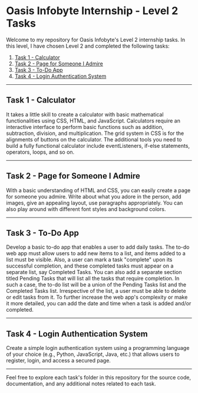 # Oasis Infobyte Internship - Level 2 Tasks

Welcome to my repository for Oasis Infobyte's Level 2 internship tasks. In this level, I have chosen Level 2 and completed the following tasks:

1. [Task 1 - Calculator](https://github.com/Yasvi-Chokhawala/OIBSIP/tree/main/Level%202/oibsip_taskno_1)
2. [Task 2 - Page for Someone I Admire](https://github.com/Yasvi-Chokhawala/OIBSIP/tree/main/Level%202/oibsip_taskno_2)
3. [Task 3 - To-Do App](https://github.com/Yasvi-Chokhawala/OIBSIP/tree/main/Level%202/oibsip_taskno_3)
4. [Task 4 - Login Authentication System](https://github.com/Yasvi-Chokhawala/OIBSIP/tree/main/Level%202/oibsip_taskno_4)

---

## Task 1 - Calculator

It takes a little skill to create a calculator with basic mathematical functionalities using CSS, HTML, and JavaScript. Calculators require an interactive interface to perform basic functions such as addition, subtraction, division, and multiplication. The grid system in CSS is for the alignments of buttons on the calculator. The additional tools you need to build a fully functional calculator include eventListeners, if-else statements, operators, loops, and so on.

---

## Task 2 - Page for Someone I Admire

With a basic understanding of HTML and CSS, you can easily create a page for someone you admire. Write about what you adore in the person, add images, give an appealing layout, use paragraphs appropriately. You can also play around with different font styles and background colors.

---

## Task 3 - To-Do App

Develop a basic to-do app that enables a user to add daily tasks. The to-do web app must allow users to add new items to a list, and items added to a list must be visible. Also, a user can mark a task "complete" upon its successful completion, and these completed tasks must appear on a separate list, say Completed Tasks. You can also add a separate section titled Pending Tasks that will list all the tasks that require completion. In such a case, the to-do list will be a union of the Pending Tasks list and the Completed Tasks list. Irrespective of the list, a user must be able to delete or edit tasks from it. To further increase the web app's complexity or make it more detailed, you can add the date and time when a task is added and/or completed.

---

## Task 4 - Login Authentication System

Create a simple login authentication system using a programming language of your choice (e.g., Python, JavaScript, Java, etc.) that allows users to register, login, and access a secured page.

---

Feel free to explore each task's folder in this repository for the source code, documentation, and any additional notes related to each task.